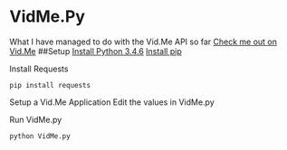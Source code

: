 # VidMe.Py
What I have managed to do with the Vid.Me API so far
[Check me out on Vid.Me](https://vid.me/TheLazyHatGuy)
##Setup
[Install Python 3.4.6](https://www.python.org/downloads/release/python-346/)
[Install pip](https://pip.pypa.io/en/stable/installing/)

Install Requests
```
pip install requests
```

Setup a Vid.Me Application
Edit the values in VidMe.py

Run VidMe.py
```
python VidMe.py
```
